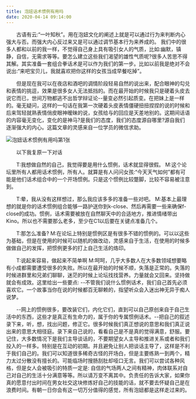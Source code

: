 ```yaml
---
title: 泡妞话术惯例有用吗
date: 2020-04-14 09:14:00
---
```




　　古语有云:“一叶知秋”。用在泡妞文化的阐述上就是可以通过行为来判断内心强大与否。而强大内心反过来又是可以通过调节基本行为来养成的。 我们中的很多人都和以前的我一样，不觉得自己身上具有吸引女人的气质，比如:幽默，镇静，自信，无需求等等。要怎么建立这些我们渴望的雄性气质呢?很多人苦思不得其解。其实准备一套组合拳话术是可以作为我们的第一步。比如以前我是绝对不会说出:“来吧宝贝儿，我就喜欢把你这样的女孩当成早餐吃掉”。

　　但是现在我可以在夜店和酒吧的调情阶段轻易自然的说出来，配合眼神的勾兑和表情的挑逗，效果是很多女人无法抵挡的。而在最开始的时候我只是硬着头皮去说它而已，世间万物都逃不出哲学辩证论--量变必然引起质变。在把妹上是一样的。毫无疑问，这样的一句话在我第一次硬着头皮表情僵硬扭扭捏捏的说的时候和后来驾轻就熟表情俏皮眼神暧昧的说，女孩给与的回应是天差地别的。这期间话语的内容毫无变化，变化的是神马?是我们的态度，我们的态度源自哪里?源自我们逐渐强大的内心。这篇文章的灵感来自一位学员的微信求助。

![泡妞话术惯例有用吗第1张](/img/2f05e64a3d6acf0c1722fb4f16c01125.jpg)

　　以下我复原一下对话

　　T:我想做自然的自己，我觉得要是用什么惯例，话术就显得很假。 M:这个论坛里所有人都用话术惯例，所有人。就算是有人问问女孩:“今天天气如何”都有可能是他们话术组合中的一个开场惯例。只是这个惯例比较蹩脚，比较不容易被注意到。

　　T:晕，我从没有这样想过，那么我应该多多的准备一些对吧。 M:基本上最理想的就是你的话术惯例组合能够一路护送你到k-close、然后再需要一些来确保f-close的成功。惯例，话术需要被放在自然聊天中的合适地方，推进情绪带出Kino。所以也不需要那么老多，至少在C1以后要在关键点准备几个。

　　T:那怎么准备? M:在论坛上特别是惯例区是有很多不错的惯例的。可以以这些为基础，但是在使用的时候可以随机的做改动，灵感来自于生活，在使用的时候多做做自己的发挥，把惯例更多的打上自己生活的烙印。

　　T:说起来容易，做起来不简单啊 M:呵呵，几乎大多数人在大多数领域想要略有小成都需要遭受很多的失败。所以在最开始的时候不顺，失落是正常的。失落的时候进群里和兄弟们聊聊，迷茫的时候上论坛找找营养。力量就会又回来。坚持做就会有成效。这里给出一些要点: --不管我们说什么惯例话术，我们自己首先必须喜欢它。一个故事当你在说的时候都百无聊赖的，指望听众会入迷出神无异于痴人说梦。

　　--网上的惯例很多，要改装它们，内化它们，直到可以自己原创来自于自己生活中的东西，这些才是真正有生命力的，属于你的专属惯例话术。--把自己的叙述录下来，听，想，找出问题，修正它。很多时候我们真正想说的意思和我们真正说出来的意思大相径庭。录下来自己说的，看看自己是不是真的觉得满意，舒服。要记住，大多数情况下是我们主导谈话的，不要期望女人主导和推进关系或者和我们投入的一样多。特别是在互动的初期。并且避免让别人把谈话主导了，这样是不利于我们自己的。我们可以知道很多稀奇古怪的开场白，但是主要练熟一到两个，精力太过分散没有擅长的。可能临场时搜肠刮肚却哑口无言。我们可以尝试各种风格，但是女人会被吸引的特质一定是: 自信的气场两人之间有精神，肉体联系对自己对自己的生活十分满意等等。所以请万变不离其中。负责任的告诉大家，如果你真的愿意付出时间在男女社交这块修炼好自己的技能的话，就不要去怀疑自己是在浪费时间。有朝一日你会有这一切万分值得的感觉，所有泡妞都是这样走过来的。